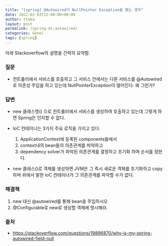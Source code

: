 ```yaml
---
title: "[spring] @Autowired가 NullPointer Exception을 뱉는 경우"
date: 2022-02-03T22:00:00+00:00
author: ttaka
layout: post
permalink: /spring-di-autowired/
categories: Genel
tags: [spring]
---
```


아래 Stackoverflow의 설명을 간략히 요약함.

### 질문
- 컨트롤러에서 서비스를 호출하고 그 서비스 안에서는 다른 서비스를 @Autowired로 의존성 주입을 하고 있는데 NullPointerException이 떨어진다. 왜 그런가?

### 답변
- new 클래스명() 으로 컨트롤러에서 서비스를 생성하여 호출하고 있는데 그렇게 하면 Spring은 인지할 수 없다.
- IoC 컨테이너는 3가지 주요 로직을 가지고 있다.
  1. ApplicationContext에 등록된 components들에서
  2. context내의 bean들의 의존관계를 파악하고 
  3. dependency solver가 파악된 의존관계를 결정하고 초기화 하며 순서를 정한다.

- new 클래스()로 객체를 생성하면 JVM은 그 즉시 새로운 객체를 초기화하고 copy하며 위에서 말한 IoC 컨테이너가 그 의존관계를 파악할 수가 없다.

### 해결책
1. new 대신 @autowired를 통해 bean을 주입하시오
2. @Configurable로 new로 생성할 객체에 명시해라.



### 출처 
- https://stackoverflow.com/questions/19896870/why-is-my-spring-autowired-field-null







